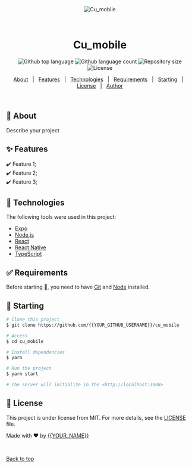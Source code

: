<div align="center" id="top"> 
  <img src="./.github/app.gif" alt="Cu_mobile" />

  &#xa0;

  <!-- <a href="https://cu_mobile.netlify.app">Demo</a> -->
</div>

<h1 align="center">Cu_mobile</h1>

<p align="center">
  <img alt="Github top language" src="https://img.shields.io/github/languages/top/{{YOUR_GITHUB_USERNAME}}/cu_mobile?color=56BEB8">

  <img alt="Github language count" src="https://img.shields.io/github/languages/count/{{YOUR_GITHUB_USERNAME}}/cu_mobile?color=56BEB8">

  <img alt="Repository size" src="https://img.shields.io/github/repo-size/{{YOUR_GITHUB_USERNAME}}/cu_mobile?color=56BEB8">

  <img alt="License" src="https://img.shields.io/github/license/{{YOUR_GITHUB_USERNAME}}/cu_mobile?color=56BEB8">

  <!-- <img alt="Github issues" src="https://img.shields.io/github/issues/{{YOUR_GITHUB_USERNAME}}/cu_mobile?color=56BEB8" /> -->

  <!-- <img alt="Github forks" src="https://img.shields.io/github/forks/{{YOUR_GITHUB_USERNAME}}/cu_mobile?color=56BEB8" /> -->

  <!-- <img alt="Github stars" src="https://img.shields.io/github/stars/{{YOUR_GITHUB_USERNAME}}/cu_mobile?color=56BEB8" /> -->
</p>

<!-- Status -->

<!-- <h4 align="center"> 
	🚧  Cu_mobile 🚀 Under construction...  🚧
</h4> 

<hr> -->

<p align="center">
  <a href="#dart-about">About</a> &#xa0; | &#xa0; 
  <a href="#sparkles-features">Features</a> &#xa0; | &#xa0;
  <a href="#rocket-technologies">Technologies</a> &#xa0; | &#xa0;
  <a href="#white_check_mark-requirements">Requirements</a> &#xa0; | &#xa0;
  <a href="#checkered_flag-starting">Starting</a> &#xa0; | &#xa0;
  <a href="#memo-license">License</a> &#xa0; | &#xa0;
  <a href="https://github.com/{{YOUR_GITHUB_USERNAME}}" target="_blank">Author</a>
</p>

<br>

## :dart: About ##

Describe your project

## :sparkles: Features ##

:heavy_check_mark: Feature 1;\
:heavy_check_mark: Feature 2;\
:heavy_check_mark: Feature 3;

## :rocket: Technologies ##

The following tools were used in this project:

- [Expo](https://expo.io/)
- [Node.js](https://nodejs.org/en/)
- [React](https://pt-br.reactjs.org/)
- [React Native](https://reactnative.dev/)
- [TypeScript](https://www.typescriptlang.org/)

## :white_check_mark: Requirements ##

Before starting :checkered_flag:, you need to have [Git](https://git-scm.com) and [Node](https://nodejs.org/en/) installed.

## :checkered_flag: Starting ##

```bash
# Clone this project
$ git clone https://github.com/{{YOUR_GITHUB_USERNAME}}/cu_mobile

# Access
$ cd cu_mobile

# Install dependencies
$ yarn

# Run the project
$ yarn start

# The server will initialize in the <http://localhost:3000>
```

## :memo: License ##

This project is under license from MIT. For more details, see the [LICENSE](LICENSE.md) file.


Made with :heart: by <a href="https://github.com/{{YOUR_GITHUB_USERNAME}}" target="_blank">{{YOUR_NAME}}</a>

&#xa0;

<a href="#top">Back to top</a>
